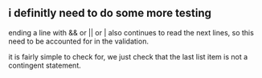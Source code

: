 

## i definitly need to do some more testing

ending a line with && or || or | also continues to read the next lines,
so this need to be accounted for in the validation.

it is fairly simple to check for, we just check that the last list item
is not a contingent statement.

